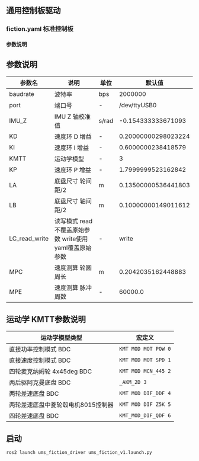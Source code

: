 ##  通用控制板驱动 

### fiction.yaml 标准控制板

#### 参数说明
## 参数说明

| 参数名 | 说明 | 单位 | 默认值 |
|---|---|---|---|
| baudrate | 波特率 | bps | 2000000 |
| port | 端口号 | - | /dev/ttyUSB0 |
| IMU_Z | IMU Z 轴校准值  | s/rad | -0.154333333671093 |
| KD | 速度环 D 增益 | - | 0.20000000298023224 |
| KI | 速度环 I 增益 | - | 0.6000000238418579 |
| KMTT | 运动学模型 | - | 3 |
| KP | 速度环 P 增益 | - | 1.7999999523162842 |
| LA | 底盘尺寸 轮间距/2 | m | 0.13500000536441803 |
| LB | 底盘尺寸 轴间距/2 | m | 0.10000000149011612 |
| LC_read_write | 读写模式 read不覆盖原始参数 write使用yaml覆盖原始参数 | - | write |
| MPC | 速度测算 轮圆周长 | m | 0.2042035162448883 |
| MPE | 速度测算 脉冲周数 | - | 60000.0 |

## 运动学 KMTT参数说明
| 运动学模型类型 | 宏定义 |
|---|---|
| 直接功率控制模式 BDC | `KMT MOD MOT POW 0` |
| 直接速度控制模式 BDC | `KMT MOD MOT SPD 1` |
| 四轮麦克纳姆轮 4x45deg BDC | `KMT MOD MCN_445 2` |
| 两后驱阿克曼底盘 BDC | `_AKM_2D 3` |
| 两轮差速底盘 BDC | `KMT MOD DIF_DDF 4` |
| 两轮差速底盘中菱轮毂电机8015控制器 | `KMT MOD DIF Z5K 5` |
| 四轮差速底盘 BDC | `KMT_MOD_DIF_QDF 6` |

## 启动
```
ros2 launch ums_fiction_driver ums_fiction_v1.launch.py
```